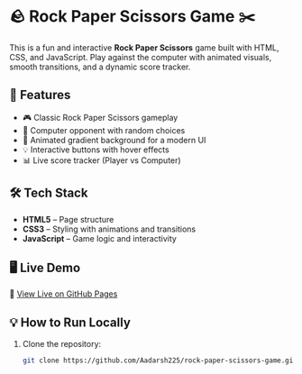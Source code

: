 # 🪨 Rock Paper Scissors Game ✂️

This is a fun and interactive **Rock Paper Scissors** game built with HTML, CSS, and JavaScript. Play against the computer with animated visuals, smooth transitions, and a dynamic score tracker.

## 🚀 Features

- 🎮 Classic Rock Paper Scissors gameplay
- 🤖 Computer opponent with random choices
- 🎨 Animated gradient background for a modern UI
- 💡 Interactive buttons with hover effects
- 📊 Live score tracker (Player vs Computer)

## 🛠️ Tech Stack

- **HTML5** – Page structure
- **CSS3** – Styling with animations and transitions
- **JavaScript** – Game logic and interactivity

## 🖥️ Live Demo

🔗 [View Live on GitHub Pages](https://aadarsh225.github.io/rock-paper-scissors-game)

## 💡 How to Run Locally

1. Clone the repository:
   ```bash
   git clone https://github.com/Aadarsh225/rock-paper-scissors-game.git
